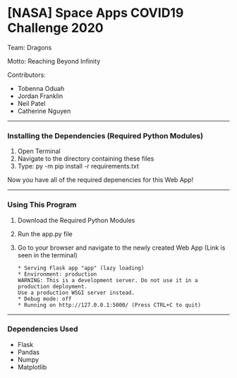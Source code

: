 # [NASA] Space Apps COVID19 Challenge 2020

Team: Dragons

Motto: Reaching Beyond Infinity

Contributors:
+ Tobenna Oduah
+ Jordan Franklin
+ Neil Patel
+ Catherine Nguyen

---
### Installing the Dependencies (Required Python Modules)
1. Open Terminal
2. Navigate to the directory containing these files
3. Type: py -m pip install -r requirements.txt 

Now you have all of the required depenencies for this Web App!

---
### Using This Program
1. Download the Required Python Modules
2. Run the app.py file
3. Go to your browser and navigate to the newly created Web App (Link is seen in the terminal)

    ```
    * Serving Flask app "app" (lazy loading)
    * Environment: production
    WARNING: This is a development server. Do not use it in a production deployment.
    Use a production WSGI server instead.
    * Debug mode: off
    * Running on http://127.0.0.1:5000/ (Press CTRL+C to quit)
    ```
---
### Dependencies Used
+ Flask
+ Pandas
+ Numpy
+ Matplotlib